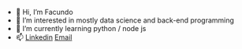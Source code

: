 

- 👋 Hi, I’m Facundo
- 👀 I’m interested in mostly data science and back-end programming
- 🌱 I’m currently learning python / node js
- 📫 [Linkedin](https://www.linkedin.com/in/facundoma/) [Email](mailto:facu_martinez98@hotmail.com) 

<!---
facundomartinezabeldano/facundomartinezabeldano is a ✨ special ✨ repository because its `README.md` (this file) appears on your GitHub profile.
You can click the Preview link to take a look at your changes.
--->

